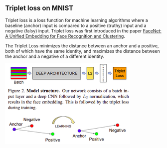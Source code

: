 ## Triplet loss on MNIST

Triplet loss is a loss function for machine learning algorithms where a baseline (anchor) input is compared to a positive (truthy) input and a negative (falsy) input. Triplet loss was first introduced in the paper [FaceNet: A Unified Embedding for Face Recognition and Clustering](https://arxiv.org/pdf/1503.03832v1.pdf). 

The Triplet Loss minimizes the distance between an anchor and a positive, both of which have the same identity, and
maximizes the distance between the anchor and a negative of a different identity. 

<img src="./images/info.png" alt="paper info" width="400"/>
